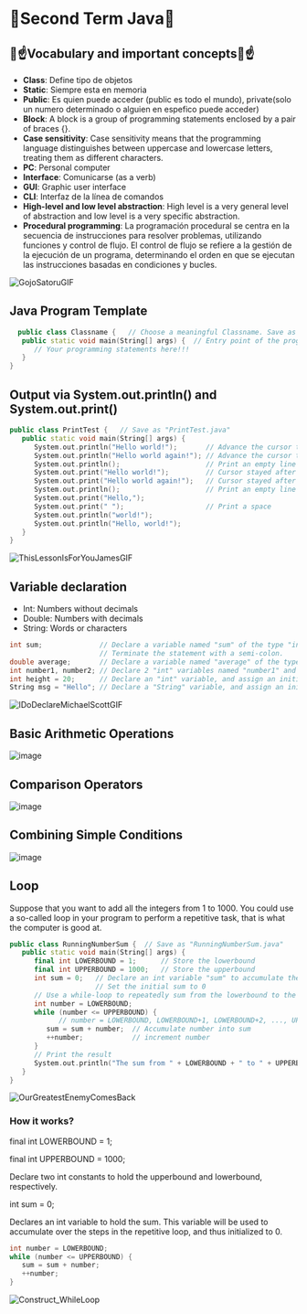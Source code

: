 # 📕Second Term Java📕
## 🥸☝Vocabulary and important concepts🥸☝
- **Class**: Define tipo de objetos
- **Static**: Siempre esta en memoria  
- **Public**: Es quien puede acceder (public es todo el mundo), private(solo un numero determinado o alguien en espefico puede acceder) 
- **Block**: A block is a group of programming statements enclosed by a pair of braces {}.
- **Case sensitivity**: Case sensitivity means that the programming language distinguishes between uppercase and lowercase letters, treating them as different characters.
- **PC**: Personal computer 
- **Interface**: Comunicarse (as a verb)
- **GUI**: Graphic user interface
- **CLI**: Interfaz de la línea de comandos
- **High-level and low level abstraction**: High level is a very general level of abstraction and low level is a very specific abstraction.
- **Procedural programming**: La programación procedural se centra en la secuencia de instrucciones para resolver problemas, utilizando funciones y control de flujo. El control de flujo se refiere a la gestión de la ejecución de un programa, determinando el orden en que se ejecutan las instrucciones basadas en condiciones y bucles.

  
![GojoSatoruGIF](https://github.com/Spaikyjordi/J25-programming-jordi/assets/144990855/bf3369b3-0612-4187-be31-ed46fc50e3b8)

## Java Program Template
```C++
  public class Classname {   // Choose a meaningful Classname. Save as "Classname.java"
   public static void main(String[] args) {  // Entry point of the program
      // Your programming statements here!!!
   }
}
```

## Output via System.out.println() and System.out.print()
```C++
public class PrintTest {   // Save as "PrintTest.java"
   public static void main(String[] args) {
      System.out.println("Hello world!");       // Advance the cursor to the beginning of next line after printing
      System.out.println("Hello world again!"); // Advance the cursor to the beginning of next line after printing
      System.out.println();                     // Print an empty line
      System.out.print("Hello world!");         // Cursor stayed after the printed string
      System.out.print("Hello world again!");   // Cursor stayed after the printed string
      System.out.println();                     // Print an empty line
      System.out.print("Hello,");
      System.out.print(" ");                    // Print a space
      System.out.println("world!");
      System.out.println("Hello, world!");
   }
}
```
![ThisLessonIsForYouJamesGIF](https://github.com/Spaikyjordi/J25-programming-jordi/assets/144990855/dba77db1-a32b-44bf-9037-52aad672e6a9)

## Variable declaration
- Int: Numbers without decimals
- Double: Numbers with decimals
- String: Words or characters
  
```C++
int sum;              // Declare a variable named "sum" of the type "int" for storing an integer.
                      // Terminate the statement with a semi-colon.
double average;       // Declare a variable named "average" of the type "double" for storing a real number.
int number1, number2; // Declare 2 "int" variables named "number1" and "number2", separated by a comma.
int height = 20;      // Declare an "int" variable, and assign an initial value.
String msg = "Hello"; // Declare a "String" variable, and assign an initial value.
```
![IDoDeclareMichaelScottGIF](https://github.com/Spaikyjordi/J25-programming-jordi/assets/144990855/9542ad77-edfa-42e7-863b-df651e0f8af5)

## Basic Arithmetic Operations
![image](https://github.com/Spaikyjordi/J25-programming-jordi/assets/144990855/5bcc08c7-c1b4-4116-9a6a-611a52730264)
## Comparison Operators
![image](https://github.com/Spaikyjordi/J25-programming-jordi/assets/144990855/73a12f54-d7a8-47a1-b90a-fc955dfa77cc)
## Combining Simple Conditions
![image](https://github.com/Spaikyjordi/J25-programming-jordi/assets/144990855/1dd8fb3d-2bb8-4705-94db-7a7ce88039b7)

## Loop 
Suppose that you want to add all the integers from 1 to 1000. You could use a so-called loop in your program to perform a repetitive task, that is what the computer is good at.
  
```C++
public class RunningNumberSum {  // Save as "RunningNumberSum.java"
   public static void main(String[] args) {
      final int LOWERBOUND = 1;      // Store the lowerbound
      final int UPPERBOUND = 1000;   // Store the upperbound
      int sum = 0;   // Declare an int variable "sum" to accumulate the numbers
                     // Set the initial sum to 0
      // Use a while-loop to repeatedly sum from the lowerbound to the upperbound
      int number = LOWERBOUND;
      while (number <= UPPERBOUND) {
            // number = LOWERBOUND, LOWERBOUND+1, LOWERBOUND+2, ..., UPPERBOUND for each iteration
         sum = sum + number;  // Accumulate number into sum
         ++number;            // increment number
      }
      // Print the result
      System.out.println("The sum from " + LOWERBOUND + " to " + UPPERBOUND + " is " + sum);
   }
}
```

![OurGreatestEnemyComesBack](https://github.com/Spaikyjordi/J25-programming-jordi/assets/144990855/c7494db0-384b-4648-94c2-832e00c3845b)

### How it works?
final int LOWERBOUND = 1;


final int UPPERBOUND = 1000;


Declare two int constants to hold the upperbound and lowerbound, respectively.

int sum = 0;


Declares an int variable to hold the sum. This variable will be used to accumulate over the steps in the repetitive loop, and thus initialized to 0.
```C++
int number = LOWERBOUND;
while (number <= UPPERBOUND) {
   sum = sum + number;
   ++number;
}
```
![Construct_WhileLoop](https://github.com/Spaikyjordi/J25-programming-jordi/assets/144990855/4cce2b48-fda2-4659-9e90-ba401adbdc33)

